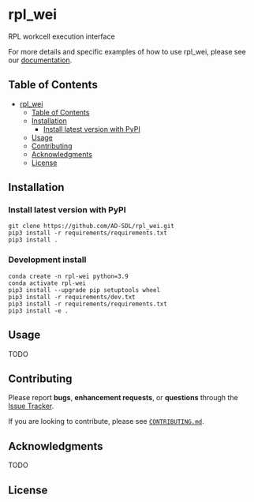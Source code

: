 # rpl_wei

<!-- TODO: Add badges -->
<!-- [![PyPI version](https://badge.fury.io/py/mdlearn.svg)](https://badge.fury.io/py/mdlearn) -->
<!-- [![Documentation Status](https://readthedocs.org/projects/mdlearn/badge/?version=latest)](https://mdlearn.readthedocs.io/en/latest/?badge=latest) -->

RPL workcell execution interface

For more details and specific examples of how to use rpl_wei, please see our [documentation](https://readthedocs.org/).

## Table of Contents
- [rpl_wei](#rpl_wei)
  - [Table of Contents](#table-of-contents)
  - [Installation](#installation)
    - [Install latest version with PyPI](#install-latest-version-with-pypi)
  - [Usage](#usage)
  - [Contributing](#contributing)
  - [Acknowledgments](#acknowledgments)
  - [License](#license)

## Installation

### Install latest version with PyPI 

```
git clone https://github.com/AD-SDL/rpl_wei.git
pip3 install -r requirements/requirements.txt
pip3 install .
``` 

### Development install 
```
conda create -n rpl-wei python=3.9
conda activate rpl-wei
pip3 install --upgrade pip setuptools wheel
pip3 install -r requirements/dev.txt
pip3 install -r requirements/requirements.txt
pip3 install -e .
```

## Usage

TODO

## Contributing

Please report **bugs**, **enhancement requests**, or **questions** through the [Issue Tracker](https://github.com/AD-SDL/rpl_wei/issues).

If you are looking to contribute, please see [`CONTRIBUTING.md`](https://github.com/AD-SDL/rpl_wei/blob/main/CONTRIBUTING.md).


## Acknowledgments

TODO

## License

<!-- rpl_wei has a TODO license, as seen in the [LICENSE](https://github.com/ramanathanlab/mdlearn/blob/main/LICENSE) file. -->
